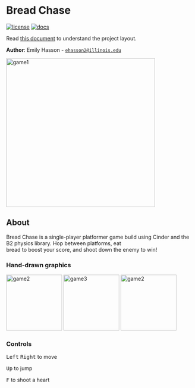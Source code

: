 # Bread Chase

[![license](https://img.shields.io/badge/license-MIT-green)](LICENSE)
[![docs](https://img.shields.io/badge/docs-yes-brightgreen)](docs/README.md)

Read [this document](https://cliutils.gitlab.io/modern-cmake/chapters/basics/structure.html) to understand the project
layout.

**Author**: Emily Hasson - [`ehasson2@illinois.edu`](mailto:example@illinois.edu)

<img width="400" alt="game1" src="https://user-images.githubusercontent.com/55060753/108287214-13e48d80-7150-11eb-8b69-5f122fcfe467.png">

## About
Bread Chase is a single-player platformer game build using Cinder and the B2 physics library. Hop between platforms, eat\
 bread to boost your score, and shoot down the enemy to win!
 
### Hand-drawn graphics
 
<img width="150" alt="game2" src="https://user-images.githubusercontent.com/55060753/108287329-49897680-7150-11eb-8a2c-f49964e3a0f3.png"> <img width="150" alt="game3" src="https://user-images.githubusercontent.com/55060753/108287706-d59b9e00-7150-11eb-8905-7ad5c25c8dc8.png"> <img width="150" alt="game2" src="https://user-images.githubusercontent.com/55060753/108287887-2b704600-7151-11eb-99af-66bf39d0a136.png">
 
### Controls
 
<kbd>Left</kbd> <kbd>Right</kbd> to move
 
<kbd>Up</kbd> to jump
 
<kbd>F</kbd> to shoot a heart
